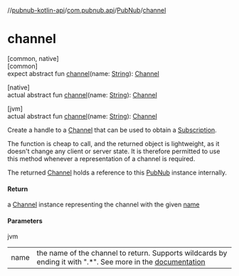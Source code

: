 //[pubnub-kotlin-api](../../../index.md)/[com.pubnub.api](../index.md)/[PubNub](index.md)/[channel](channel.md)

# channel

[common, native]\
[common]\
expect abstract fun [channel](channel.md)(name: [String](https://kotlinlang.org/api/latest/jvm/stdlib/kotlin/-string/index.html)): [Channel](../../com.pubnub.api.v2.entities/-channel/index.md)

[native]\
actual abstract fun [channel](channel.md)(name: [String](https://kotlinlang.org/api/latest/jvm/stdlib/kotlin/-string/index.html)): [Channel](../../com.pubnub.api.v2.entities/-channel/index.md)

[jvm]\
actual abstract fun [channel](channel.md)(name: [String](https://kotlinlang.org/api/latest/jvm/stdlib/kotlin/-string/index.html)): [Channel](../../com.pubnub.api.v2.entities/-channel/index.md)

Create a handle to a [Channel](../../com.pubnub.api.v2.entities/-channel/index.md) that can be used to obtain a [Subscription](../../com.pubnub.api.v2.subscriptions/-subscription/index.md).

The function is cheap to call, and the returned object is lightweight, as it doesn't change any client or server state. It is therefore permitted to use this method whenever a representation of a channel is required.

The returned [Channel](../../com.pubnub.api.v2.entities/-channel/index.md) holds a reference to this [PubNub](index.md) instance internally.

#### Return

a [Channel](../../com.pubnub.api.v2.entities/-channel/index.md) instance representing the channel with the given [name](channel.md)

#### Parameters

jvm

| | |
|---|---|
| name | the name of the channel to return. Supports wildcards by ending it with &quot;.*&quot;. See more in the [documentation](https://www.pubnub.com/docs/general/channels/overview) |
